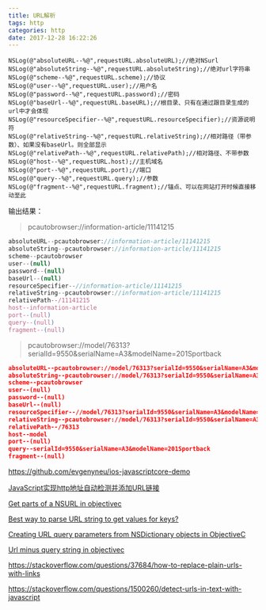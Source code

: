 ```yaml
---
title: URL解析
tags: http
categories: http
date: 2017-12-28 16:22:26
---
```


```
NSLog(@"absoluteURL--%@",requestURL.absoluteURL);//绝对NSurl
NSLog(@"absoluteString--%@",requestURL.absoluteString);//绝对url字符串
NSLog(@"scheme--%@",requestURL.scheme);//协议
NSLog(@"user--%@",requestURL.user);//用户名
NSLog(@"password--%@",requestURL.password);//密码
NSLog(@"baseUrl--%@",requestURL.baseURL);//根目录、只有在通过跟目录生成的url中才会体现
NSLog(@"resourceSpecifier--%@",requestURL.resourceSpecifier);//资源说明符
NSLog(@"relativeString--%@",requestURL.relativeString);//相对路径（带参数）、如果没有baseUrl。则全部显示
NSLog(@"relativePath--%@",requestURL.relativePath);//相对路径、不带参数
NSLog(@"host--%@",requestURL.host);//主机域名
NSLog(@"port--%@",requestURL.port);//端口
NSLog(@"query--%@",requestURL.query);//参数
NSLog(@"fragment--%@",requestURL.fragment);//锚点、可以在网站打开时候直接移动至此
```



输出结果：

> pcautobrowser://information-article/11141215

```js
absoluteURL--pcautobrowser://information-article/11141215
absoluteString--pcautobrowser://information-article/11141215
scheme--pcautobrowser
user--(null)
password--(null)
baseUrl--(null)
resourceSpecifier--//information-article/11141215
relativeString--pcautobrowser://information-article/11141215
relativePath--/11141215
host--information-article
port--(null)
query--(null)
fragment--(null)
```



> pcautobrowser://model/76313?serialId=9550&serialName=A3&modelName=201Sportback

```json
absoluteURL--pcautobrowser://model/76313?serialId=9550&serialName=A3&modelName=201Sportback
absoluteString--pcautobrowser://model/76313?serialId=9550&serialName=A3&modelName=201Sportback
scheme--pcautobrowser
user--(null)
password--(null)
baseUrl--(null)
resourceSpecifier--//model/76313?serialId=9550&serialName=A3&modelName=201Sportback
relativeString--pcautobrowser://model/76313?serialId=9550&serialName=A3&modelName=201Sportback
relativePath--/76313
host--model
port--(null)
query--serialId=9550&serialName=A3&modelName=201Sportback
fragment--(null)
```



https://github.com/evgenyneu/ios-javascriptcore-demo



[JavaScript实现http地址自动检测并添加URL链接](http://www.zhangxinxu.com/wordpress/2010/04/javascript%E5%AE%9E%E7%8E%B0http%E5%9C%B0%E5%9D%80%E8%87%AA%E5%8A%A8%E6%A3%80%E6%B5%8B%E5%B9%B6%E6%B7%BB%E5%8A%A0url%E9%93%BE%E6%8E%A5/)

[Get parts of a NSURL in objectivec](https://stackoverflow.com/questions/3692947/get-parts-of-a-nsurl-in-objectivec)

[Best way to parse URL string to get values for keys?](https://stackoverflow.com/questions/8756683/best-way-to-parse-url-string-to-get-values-for-keys)

[Creating URL query parameters from NSDictionary objects in ObjectiveC](https://stackoverflow.com/questions/718429/creating-url-query-parameters-from-nsdictionary-objects-in-objectivec)

[Url minus query string in objectivec](https://stackoverflow.com/questions/4271916/url-minus-query-string-in-objectivec)

https://stackoverflow.com/questions/37684/how-to-replace-plain-urls-with-links

https://stackoverflow.com/questions/1500260/detect-urls-in-text-with-javascript